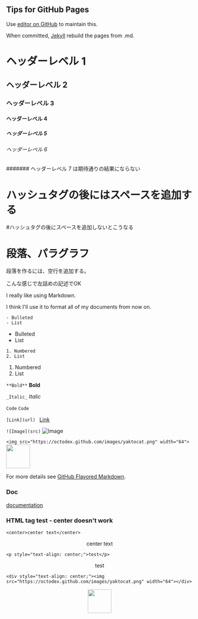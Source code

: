 ## Tips for GitHub Pages

Use [editor on GitHub](https://github.com/jamad/jamad.github.io/edit/master/index.md) to maintain this.

When committed, [Jekyll](https://jekyllrb.com/) rebuild the pages from .md.

# ヘッダーレベル 1
## ヘッダーレベル 2
### ヘッダーレベル 3
#### ヘッダーレベル 4
##### ヘッダーレベル 5
###### ヘッダーレベル 6
####### ヘッダーレベル 7 は期待通りの結果にならない

# ハッシュタグの後にはスペースを追加する
#ハッシュタグの後にスペースを追加しないとこうなる


# 段落、パラグラフ
段落を作るには、空行を追加する。

こんな感じで左詰めの記述でOK






I really like using Markdown.

I think I'll use it to format all of my documents from now on.


```
- Bulleted
- List
```
- Bulleted
- List

```
1. Numbered
2. List
```
1. Numbered
2. List

```**Bold**```
**Bold**

```_Italic_```
_Italic_

````Code````
`Code`

```[Link](url) ```
[Link](url) 

```![Image](src)```
![Image](src)

```<img src="https://octodex.github.com/images/yaktocat.png" width="64">```
<img src="https://octodex.github.com/images/yaktocat.png" width="64">

For more details see [GitHub Flavored Markdown](https://guides.github.com/features/mastering-markdown/).



### Doc
[documentation](https://help.github.com/categories/github-pages-basics/) 


### HTML tag test - center doesn't work

`<center>center text</center>`
<center>center text</center>

`<p style="text-align: center;">test</p>`
<p style="text-align: center;">test</p>


`<div style="text-align: center;"><img src="https://octodex.github.com/images/yaktocat.png" width="64"></div>`
<div style="text-align: center;"><img src="https://octodex.github.com/images/yaktocat.png" width="64"></div>
